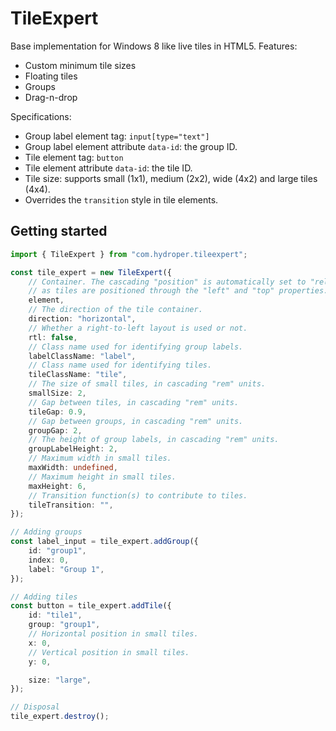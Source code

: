 # TileExpert

Base implementation for Windows 8 like live tiles in HTML5. Features:

- Custom minimum tile sizes
- Floating tiles
- Groups
- Drag-n-drop

Specifications:

- Group label element tag: `input[type="text"]`
- Group label element attribute `data-id`: the group ID.
- Tile element tag: `button`
- Tile element attribute `data-id`: the tile ID.
- Tile size: supports small (1x1), medium (2x2), wide (4x2) and large tiles (4x4).
- Overrides the `transition` style in tile elements.

## Getting started

```ts
import { TileExpert } from "com.hydroper.tileexpert";

const tile_expert = new TileExpert({
    // Container. The cascading "position" is automatically set to "relative",
    // as tiles are positioned through the "left" and "top" properties.
    element,
    // The direction of the tile container.
    direction: "horizontal",
    // Whether a right-to-left layout is used or not.
    rtl: false,
    // Class name used for identifying group labels.
    labelClassName: "label",
    // Class name used for identifying tiles.
    tileClassName: "tile",
    // The size of small tiles, in cascading "rem" units.
    smallSize: 2,
    // Gap between tiles, in cascading "rem" units.
    tileGap: 0.9,
    // Gap between groups, in cascading "rem" units.
    groupGap: 2,
    // The height of group labels, in cascading "rem" units.
    groupLabelHeight: 2,
    // Maximum width in small tiles.
    maxWidth: undefined,
    // Maximum height in small tiles.
    maxHeight: 6,
    // Transition function(s) to contribute to tiles.
    tileTransition: "",
});

// Adding groups
const label_input = tile_expert.addGroup({
    id: "group1",
    index: 0,
    label: "Group 1",
});

// Adding tiles
const button = tile_expert.addTile({
    id: "tile1",
    group: "group1",
    // Horizontal position in small tiles.
    x: 0,
    // Vertical position in small tiles.
    y: 0,

    size: "large",
});

// Disposal
tile_expert.destroy();
```